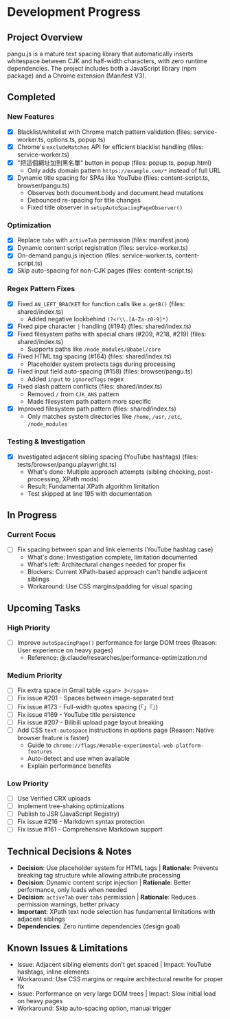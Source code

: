 # Development Progress

## Project Overview

pangu.js is a mature text spacing library that automatically inserts whitespace between CJK and half-width characters, with zero runtime dependencies. The project includes both a JavaScript library (npm package) and a Chrome extension (Manifest V3).

## Completed

### New Features

- [x] Blacklist/whitelist with Chrome match pattern validation (files: service-worker.ts, options.ts, popup.ts)
- [x] Chrome's `excludeMatches` API for efficient blacklist handling (files: service-worker.ts)
- [x] "把這個網址加到黑名單" button in popup (files: popup.ts, popup.html)
  - Only adds domain pattern `https://example.com/*` instead of full URL
- [x] Dynamic title spacing for SPAs like YouTube (files: content-script.ts, browser/pangu.ts)
  - Observes both document.body and document.head mutations
  - Debounced re-spacing for title changes
  - Fixed title observer in `setupAutoSpacingPageObserver()`

### Optimization

- [x] Replace `tabs` with `activeTab` permission (files: manifest.json)
- [x] Dynamic content script registration (files: service-worker.ts)
- [x] On-demand pangu.js injection (files: service-worker.ts, content-script.ts)
- [x] Skip auto-spacing for non-CJK pages (files: content-script.ts)

### Regex Pattern Fixes

- [x] Fixed `AN_LEFT_BRACKET` for function calls like `a.getB()` (files: shared/index.ts)
  - Added negative lookbehind `(?<!\\.[A-Za-z0-9]*)`
- [x] Fixed pipe character `|` handling (#194) (files: shared/index.ts)
- [x] Fixed filesystem paths with special chars (#209, #218, #219) (files: shared/index.ts)
  - Supports paths like `/node_modules/@babel/core`
- [x] Fixed HTML tag spacing (#164) (files: shared/index.ts)
  - Placeholder system protects tags during processing
- [x] Fixed input field auto-spacing (#158) (files: browser/pangu.ts)
  - Added `input` to `ignoredTags` regex
- [x] Fixed slash pattern conflicts (files: shared/index.ts)
  - Removed `/` from `CJK_ANS` pattern
  - Made filesystem path pattern more specific
- [x] Improved filesystem path pattern (files: shared/index.ts)
  - Only matches system directories like `/home`, `/usr`, `/etc`, `/node_modules`

### Testing & Investigation

- [x] Investigated adjacent sibling spacing (YouTube hashtags) (files: tests/browser/pangu.playwright.ts)
  - What's done: Multiple approach attempts (sibling checking, post-processing, XPath mods)
  - Result: Fundamental XPath algorithm limitation
  - Test skipped at line 195 with documentation

## In Progress

### Current Focus

- [ ] Fix spacing between span and link elements (YouTube hashtag case)
  - What's done: Investigation complete, limitation documented
  - What's left: Architectural changes needed for proper fix
  - Blockers: Current XPath-based approach can't handle adjacent siblings
  - Workaround: Use CSS margins/padding for visual spacing

## Upcoming Tasks

### High Priority

- [ ] Improve `autoSpacingPage()` performance for large DOM trees (Reason: User experience on heavy pages)
  - Reference: @.claude/researches/performance-optimization.md

### Medium Priority

- [ ] Fix extra space in Gmail table `<span> 3</span>`
- [ ] Fix issue #201 - Spaces between image-separated text
- [ ] Fix issue #173 - Full-width quotes spacing (「」『』)
- [ ] Fix issue #169 - YouTube title persistence
- [ ] Fix issue #207 - Bilibili upload page layout breaking
- [ ] Add CSS `text-autospace` instructions in options page (Reason: Native browser feature is faster)
  - Guide to `chrome://flags/#enable-experimental-web-platform-features`
  - Auto-detect and use when available
  - Explain performance benefits

### Low Priority

- [ ] Use Verified CRX uploads
- [ ] Implement tree-shaking optimizations
- [ ] Publish to JSR (JavaScript Registry)
- [ ] Fix issue #216 - Markdown syntax protection
- [ ] Fix issue #161 - Comprehensive Markdown support

## Technical Decisions & Notes

- **Decision**: Use placeholder system for HTML tags | **Rationale**: Prevents breaking tag structure while allowing attribute processing
- **Decision**: Dynamic content script injection | **Rationale**: Better performance, only loads when needed
- **Decision**: `activeTab` over `tabs` permission | **Rationale**: Reduces permission warnings, better privacy
- **Important**: XPath text node selection has fundamental limitations with adjacent siblings
- **Dependencies**: Zero runtime dependencies (design goal)

## Known Issues & Limitations

- Issue: Adjacent sibling elements don't get spaced | Impact: YouTube hashtags, inline elements
- Workaround: Use CSS margins or require architectural rewrite for proper fix
- Issue: Performance on very large DOM trees | Impact: Slow initial load on heavy pages
- Workaround: Skip auto-spacing option, manual trigger

